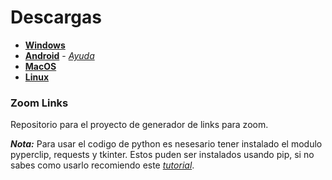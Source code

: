 # Descargas
* [**Windows**](https://github.com/shernandezz/zoom-links/raw/master/Versions/Windows/ZL%20Windows%20Installer.exe)
* [**Android**](Versions/Android/ZL%20andriod.apk) - [_Ayuda_](Versions/Android/help.md)
* [**MacOS**](https://github.com/shernandezz/zoom-links/raw/master/Versions/MacOS/ZL%20MacOS%20Installer.pkg)
* [**Linux**](https://github.com/shernandezz/zoom-links/raw/master/Versions/Linux/Zoom%20Links)
### Zoom Links
Repositorio para el proyecto de generador de links para zoom.

_**Nota:**_ Para usar el codigo de python es nesesario tener instalado el modulo pyperclip, requests y tkinter. Estos puden ser instalados usando pip, si no sabes como usarlo recomiendo este [_tutorial_](https://tecnonucleous.com/2018/01/28/como-instalar-pip-para-python-en-windows-mac-y-linux/).